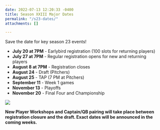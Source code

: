 ```yaml
---
date: 2022-07-13 12:20:33 -0400
title: Season XXIII Major Dates
permalink: "/s23-dates/"
attachments: []

---
```

Save the date for key season 23 events!

* **July 20 at 7PM** - Earlybird registration (100 slots for returning players)
* **July 27 at 7PM** - Regular registration opens for new and returning players
* **August 8 at 7PM** - Registration closes
* **August 24** - Draft (Pitchers)
* **August 25** - TAP (7 PM at Pitchers)
* **September 11** - Week 1 games
* **November 13** - Playoffs
* **November 20** - Final Four and Championship

![](https://ci6.googleusercontent.com/proxy/FAx2Hk0DI2Jyzv5ul1eqeJTYQVh2wVr-YzpmqPNx5ea4eGZz_gt1T_1TqZFv-e-DGX2-lEohCxfau7QrsOBkDzNT686sa69qeDknjBG6TU1ly0kE8EtbX9oJdrjBtzyPN5DC_GKgw0-Ta8Ur1phFR-LeW7N0VAiIesYF_A=s0-d-e1-ft#https://mcusercontent.com/44f118b44c71d10ae3076bec3/_compresseds/cf7e2f36-8499-251d-f9b8-1ba93a851399.jpg)

**New Player Workshops and Captain/QB pairing will take place between registration closure and the draft. Exact dates will be announced in the coming weeks.**